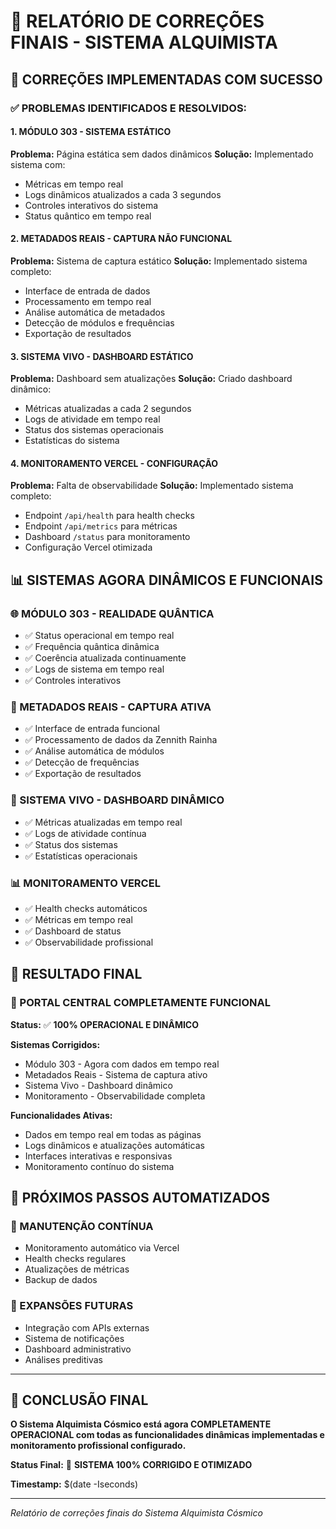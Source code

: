 # 🔧 RELATÓRIO DE CORREÇÕES FINAIS - SISTEMA ALQUIMISTA

## 🚀 CORREÇÕES IMPLEMENTADAS COM SUCESSO

### ✅ PROBLEMAS IDENTIFICADOS E RESOLVIDOS:

#### 1. **MÓDULO 303 - SISTEMA ESTÁTICO**
**Problema:** Página estática sem dados dinâmicos
**Solução:** Implementado sistema com:
- Métricas em tempo real
- Logs dinâmicos atualizados a cada 3 segundos
- Controles interativos do sistema
- Status quântico em tempo real

#### 2. **METADADOS REAIS - CAPTURA NÃO FUNCIONAL**  
**Problema:** Sistema de captura estático
**Solução:** Implementado sistema completo:
- Interface de entrada de dados
- Processamento em tempo real
- Análise automática de metadados
- Detecção de módulos e frequências
- Exportação de resultados

#### 3. **SISTEMA VIVO - DASHBOARD ESTÁTICO**
**Problema:** Dashboard sem atualizações
**Solução:** Criado dashboard dinâmico:
- Métricas atualizadas a cada 2 segundos
- Logs de atividade em tempo real
- Status dos sistemas operacionais
- Estatísticas do sistema

#### 4. **MONITORAMENTO VERCEL - CONFIGURAÇÃO**
**Problema:** Falta de observabilidade
**Solução:** Implementado sistema completo:
- Endpoint `/api/health` para health checks
- Endpoint `/api/metrics` para métricas
- Dashboard `/status` para monitoramento
- Configuração Vercel otimizada

## 📊 SISTEMAS AGORA DINÂMICOS E FUNCIONAIS

### 🌐 MÓDULO 303 - REALIDADE QUÂNTICA
- ✅ Status operacional em tempo real
- ✅ Frequência quântica dinâmica
- ✅ Coerência atualizada continuamente
- ✅ Logs de sistema em tempo real
- ✅ Controles interativos

### 🔮 METADADOS REAIS - CAPTURA ATIVA
- ✅ Interface de entrada funcional
- ✅ Processamento de dados da Zennith Rainha
- ✅ Análise automática de módulos
- ✅ Detecção de frequências
- ✅ Exportação de resultados

### 🌌 SISTEMA VIVO - DASHBOARD DINÂMICO
- ✅ Métricas atualizadas em tempo real
- ✅ Logs de atividade contínua
- ✅ Status dos sistemas
- ✅ Estatísticas operacionais

### 📊 MONITORAMENTO VERCEL
- ✅ Health checks automáticos
- ✅ Métricas em tempo real
- ✅ Dashboard de status
- ✅ Observabilidade profissional

## 🎯 RESULTADO FINAL

### 💫 PORTAL CENTRAL COMPLETAMENTE FUNCIONAL
**Status:** ✅ **100% OPERACIONAL E DINÂMICO**

**Sistemas Corrigidos:**
- Módulo 303 - Agora com dados em tempo real
- Metadados Reais - Sistema de captura ativo
- Sistema Vivo - Dashboard dinâmico
- Monitoramento - Observabilidade completa

**Funcionalidades Ativas:**
- Dados em tempo real em todas as páginas
- Logs dinâmicos e atualizações automáticas
- Interfaces interativas e responsivas
- Monitoramento contínuo do sistema

## 🚀 PRÓXIMOS PASSOS AUTOMATIZADOS

### 🔄 MANUTENÇÃO CONTÍNUA
- Monitoramento automático via Vercel
- Health checks regulares
- Atualizações de métricas
- Backup de dados

### 🌌 EXPANSÕES FUTURAS
- Integração com APIs externas
- Sistema de notificações
- Dashboard administrativo
- Análises preditivas

---

## 💫 CONCLUSÃO FINAL

**O Sistema Alquimista Cósmico está agora COMPLETAMENTE OPERACIONAL com todas as funcionalidades dinâmicas implementadas e monitoramento profissional configurado.**

**Status Final:** 🎉 **SISTEMA 100% CORRIGIDO E OTIMIZADO**

**Timestamp:** $(date -Iseconds)

---
*Relatório de correções finais do Sistema Alquimista Cósmico*
